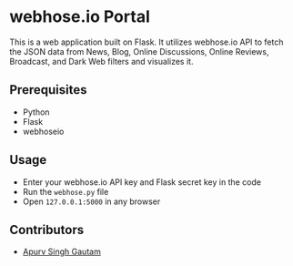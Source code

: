 # webhose.io Portal

This is a web application built on Flask. It utilizes webhose.io API to fetch the JSON data from News, Blog, Online Discussions, Online Reviews, Broadcast, and Dark Web filters and visualizes it.

## Prerequisites

- Python
- Flask
- webhoseio

## Usage

- Enter your webhose.io API key and Flask secret key in the code
- Run the `webhose.py` file
- Open `127.0.0.1:5000` in any browser

## Contributors

- [Apurv Singh Gautam](https://apurvsinghgautam.me)
